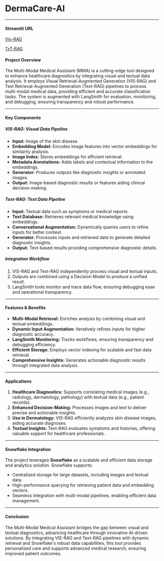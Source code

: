 # DermaCare-AI

---
#### **Streamlit URL**
[Vis-RAG](https://dermacare-ai.streamlit.app)

[TxT-RAG](https://pdiddy-ifq52ac4nzsss9k4t4n93o.streamlit.app/)

#### **Project Overview**
The Multi-Modal Medical Assistant (MMA) is a cutting-edge tool designed to enhance healthcare diagnostics by integrating visual and textual data analysis. It employs Visual Retrieval-Augmented Generation (VIS-RAG) and Text Retrieval-Augmented Generation (Text-RAG) pipelines to process multi-modal medical data, providing efficient and accurate classification tasks. The system is augmented with LangSmith for evaluation, monitoring, and debugging, ensuring transparency and robust performance.

---

#### **Key Components**

##### **VIS-RAG: Visual Data Pipeline**
- **Input:** Image of the skin disease.
- **Embedding Model:** Encodes image features into vector embeddings for similarity analysis.
- **Image Index:** Stores embeddings for efficient retrieval.
- **Metadata Annotations:** Adds labels and contextual information to the embeddings.
- **Generator:** Produces outputs like diagnostic insights or annotated images.
- **Output:** Image-based diagnostic results or features aiding clinical decision-making.

##### **Text-RAG: Text Data Pipeline**
- **Input:** Textual data such as symptoms or medical reports.
- **Text Database:** Retrieves relevant medical knowledge using embeddings.
- **Conversational Augmentation:** Dynamically queries users to refine inputs for better context.
- **Generator:** Processes inputs and retrieved data to generate detailed diagnostic insights.
- **Output:** Text-based results providing comprehensive diagnostic details.

##### **Integration Workflow**
1. VIS-RAG and Text-RAG independently process visual and textual inputs.
2. Outputs are combined using a Decision Model to produce a unified result.
3. LangSmith tools monitor and trace data flow, ensuring debugging ease and operational transparency.

---

#### **Features & Benefits**
- **Multi-Modal Retrieval:** Enriches analysis by combining visual and textual embeddings.
- **Dynamic Input Augmentation:** Iteratively refines inputs for higher diagnostic accuracy.
- **LangSmith Monitoring:** Tracks workflows, ensuring transparency and debugging efficiency.
- **Efficient Storage:** Employs vector indexing for scalable and fast data retrieval.
- **Comprehensive Insights:** Generates actionable diagnostic results through integrated data analysis.

---

#### **Applications**
1. **Healthcare Diagnostics:** Supports correlating medical images (e.g., radiology, dermatology, pathology) with textual data (e.g., patient records).
2. **Enhanced Decision-Making:** Processes images and text to deliver precise and actionable insights.
3. **Use in Dermatology:** VIS-RAG efficiently analyzes skin disease images, aiding accurate diagnoses.
4. **Textual Insights:** Text-RAG evaluates symptoms and histories, offering valuable support for healthcare professionals.

---

#### **Snowflake Integration**
The project leverages **Snowflake** as a scalable and efficient data storage and analytics solution. Snowflake supports:
- Centralized storage for large datasets, including images and textual data.
- High-performance querying for retrieving patient data and embedding vectors.
- Seamless integration with multi-modal pipelines, enabling efficient data management.

---

#### **Conclusion**
The Multi-Modal Medical Assistant bridges the gap between visual and textual diagnostics, advancing healthcare through innovative AI-driven solutions. By integrating VIS-RAG and Text-RAG pipelines with dynamic retrieval and Snowflake's robust data capabilities, this tool provides personalized care and supports advanced medical research, ensuring improved patient outcomes.

